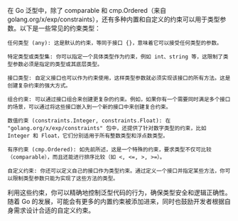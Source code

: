 在 Go 泛型中，除了 comparable 和 cmp.Ordered（来自 golang.org/x/exp/constraints），还有多种内置和自定义的约束可以用于类型参数。以下是一些常见的约束类型：

    任何类型 (any): 这是默认的约束，等同于接口 {}，意味着它可以接受任何类型的参数。

    特定类型或类型集: 你可以指定一个具体类型作为约束，例如 int、string 等，这限制了类型参数必须是指定的类型或其底层类型。

    接口类型: 自定义接口也可以作为约束使用，这样类型参数就必须实现该接口的所有方法。这是创建复杂约束的强大方式。

    组合约束: 可以通过接口组合来创建更复杂的约束。例如，如果你有一个需要同时满足多个接口的场景，可以通过将这些接口嵌入到一个新的接口中来创建复合约束。

    数值约束 (constraints.Integer, constraints.Float): 在 "golang.org/x/exp/constraints" 包中，还提供了针对数字类型的约束，比如 Integer 和 Float，它们分别适用于所有整数类型和浮点数类型。

    有序约束 (cmp.Ordered): 如先前所述，这是一个特殊的约束，要求类型不仅可比较（comparable），而且还能进行排序比较（如 <, <=, >, >=）。

    自定义约束: 你还可以定义自己的接口作为类型约束。通过定义一个接口并指定某些方法，你可以限制类型参数只能为实现了这些方法的类型。

利用这些约束，你可以精确地控制泛型代码的行为，确保类型安全和逻辑正确性。随着 Go 的发展，可能会有更多的内置约束被添加进来，同时也鼓励开发者根据自身需求设计合适的自定义约束。

